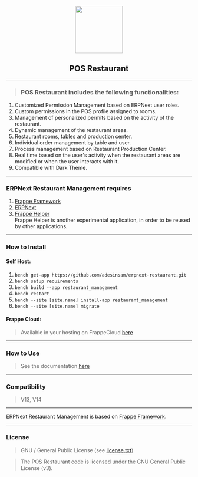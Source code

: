 <div align = "center">
    <img src = "https://frappecloud.com/files/pos-restaurant.webp" height = "128">
    <h2>POS Restaurant</h2>
</div>

___
> ### POS Restaurant includes the following functionalities:

1. Customized Permission Management based on ERPNext user roles.
2. Custom permissions in the POS profile assigned to rooms.
3. Management of personalized permits based on the activity of the restaurant.
4. Dynamic management of the restaurant areas.
5. Restaurant rooms, tables and production center.
6. Individual order management by table and user.
7. Process management based on Restaurant Production Center.
8. Real time based on the user's activity when the restaurant areas are modified or when the user interacts with it.
9. Compatible with Dark Theme.

___
### ERPNext Restaurant Management requires
1. [Frappe Framework](https://github.com/quantumbitcore/frappe_helper.git)
2. [ERPNext](https://github.com/frappe/erpnext.git)
3. [Frappe Helper](https://github.com/quantumbitcore/frappe_helper.git)<br>
    Frappe Helper is another experimental application, in order to be reused by other applications.

___
### How to Install

#### Self Host:
1. `bench get-app https://github.com/adesinsam/erpnext-restaurant.git`
2. `bench setup requirements`
3. `bench build --app restaurant_management`
4. `bench restart`
5. `bench --site [site.name] install-app restaurant_management`
6. `bench --site [site.name] migrate`

#### Frappe Cloud:
>Available in your hosting on FrappeCloud [here](https://frappecloud.com/marketplace/apps/restaurant_management)

___
### How to Use
> See the documentation [here](https://github.com/quantumbitcore/erpnext-restaurant/wiki)

___
### Compatibility
> V13, V14

___
ERPNext Restaurant Management is based on [Frappe Framework](https://github.com/frappe/frappe).

___

### License
> GNU / General Public License (see [license.txt](license.txt))

> The POS Restaurant code is licensed under the GNU General Public License (v3).
